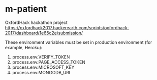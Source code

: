 # m-patient

OxfordHack hackathon project
https://oxfordhack2017.hackerearth.com/sprints/oxfordhack-2017/dashboard/1e65c2e/submission/

These environment variables must be set in production environment (for example, Heroku):
1. process.env.VERIFY_TOKEN
2. process.env.PAGE_ACCESS_TOKEN
3. process.env.MICROSOFT_KEY
4. process.env.MONGODB_URI
